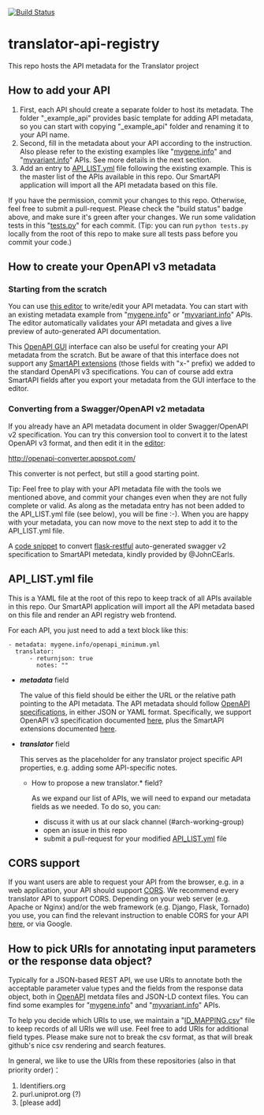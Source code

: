 [![Build Status](https://travis-ci.org/NCATS-Tangerine/translator-api-registry.svg?branch=master)](https://travis-ci.org/NCATS-Tangerine/translator-api-registry)

# translator-api-registry
This repo hosts the API metadata for the Translator project

## How to add your API

1. First, each API should create a separate folder to host its metadata. The folder "_example_api" provides basic template for adding API metadata, so you can start with copying "_example_api" folder and renaming it to your API name.
2. Second, fill in the metadata about your API according to the instruction. Also please refer to the existing examples like "[mygene.info](mygene.info)" and "[myvariant.info](myvariant.info)" APIs. See more details in the next section.
3. Add an entry to [API_LIST.yml](API_LIST.yml) file following the existing example. This is the master list of the APIs available in this repo. Our SmartAPI application will import all the API metadata based on this file.

If you have the permission, commit your changes to this repo. Otherwise, feel free to submit a pull-request. Please check the "build status" badge above, and make sure it's green after your changes. We run some validation tests in this "[tests.py](tests.py)" for each commit. (Tip: you can run `python tests.py` locally from the root of this repo to make sure all tests pass before you commit your code.)

## How to create your OpenAPI v3 metadata

### Starting from the scratch
You can use [this editor](http://smart-api.info/editor-oa3/) to write/edit your API metadata. You can start with an existing metadata example from "[mygene.info](mygene.info/openapi_minimum.yml)" or "[myvariant.info](myvariant.info/openapi_minimum.yml)" APIs. The editor automatically validates your API metadata and gives a live preview of auto-generated API documentation.

This [OpenAPI GUI](http://smart-api.info/openapi-gui/) interface can also be useful for creating your API metadata from the scratch. But be aware of that this interface does not support any [SmartAPI extensions](https://github.com/SmartAPI/smartAPI-Specification/blob/OpenAPI.next/versions/smartapi-list.md) (those fields with "x-" prefix) we added to the standard OpenAPI v3 specifications. You can of course add extra SmartAPI fields after you export your metadata from the GUI interface to the editor.

### Converting from a Swagger/OpenAPI v2 metadata
If you already have an API metadata document in older Swagger/OpenAPI v2 specification. You can try this conversion tool to convert it to the latest OpenAPI v3 format, and then edit it in the [editor](http://smart-api.info/editor-oa3/):

http://openapi-converter.appspot.com/

This converter is not perfect, but still a good starting point.

Tip: Feel free to play with your API metadata file with the tools we mentioned above, and commit your changes even when they are not fully complete or valid. As along as the metadata entry has not been added to the API_LIST.yml file (see below), you will be fine :-). When you are happy with your metadata, you can now move to the next step to add it to the API_LIST.yml file.

A [code snippet](https://github.com/PriceLab/translator-bigquery-api/blob/6d652ec28d0ae7b893395b3e3c360c9d5b144fe3/app/api/bigquery/endpoints/metadata.py#L115) to convert [flask-restful](http://flask-restful.readthedocs.io) auto-generated swagger v2 specification to SmartAPI metedata, kindly provided by @JohnCEarls.


## API_LIST.yml file
This is a YAML file at the root of this repo to keep track of all APIs available in this repo. Our SmartAPI application will import all the API metadata based on this file and render an API registry web frontend.

For each API, you just need to add a text block like this:

    - metadata: mygene.info/openapi_minimum.yml
      translator:
          - returnjson: true
            notes: ""

* ***metadata*** field

  The value of this field should be either the URL or the relative path pointing to the API metadata. The API metadata should follow [OpenAPI specifications](https://www.openapis.org/), in either JSON or YAML format. Specifically, we support OpenAPI v3 specification documented [here](https://github.com/OAI/OpenAPI-Specification/blob/OpenAPI.next/versions/3.0.0.md), plus the SmartAPI extensions documented [here](https://github.com/SmartAPI/OpenAPI-Specification/blob/OpenAPI.next/versions/3.0.0.md).

* ***translator*** field

  This serves as the placeholder for any translator project specific API properties, e.g. adding some API-specific notes.

  * How to propose a new translator.* field?

    As we expand our list of APIs, we will need to expand our metadata fields as we needed. To do so, you can:
      * discuss it with us at our slack channel (#arch-working-group)
      * open an issue in this repo
      * submit a pull-request for your modified [API_LIST.yml](API_LIST.yml) file

## CORS support
If you want users are able to request your API from the browser, e.g. in a web application, your API should support [CORS](https://en.wikipedia.org/wiki/Cross-origin_resource_sharing). We recommend every translator API to support CORS. Depending on your web server (e.g. Apache or Nginx) and/or the web framework (e.g. Django, Flask, Tornado) you use, you can find the relevant instruction to enable CORS for your API [here](https://enable-cors.org/), or via Google.

## How to pick URIs for annotating input parameters or the response data object?
Typically for a JSON-based REST API, we use URIs to annotate both the acceptable parameter value types and the fields from the response data object, both in  [OpenAPI](https://www.openapis.org/) metdata files and JSON-LD context files. You can find some examples for "[mygene.info](mygene.info)" and "[myvariant.info](myvariant.info)" APIs.

To help you decide which URIs to use, we maintain a "[ID_MAPPING.csv](ID_MAPPING.csv)" file to keep records of all URIs we will use. Feel free to add URIs for additional field types. Please make sure not to break the csv format, as that will break github's nice csv rendering and search features.

In general, we like to use the URIs from these repositories (also in that priority order)：
  1. Identifiers.org
  2. purl.uniprot.org (?)
  3. [please add]
